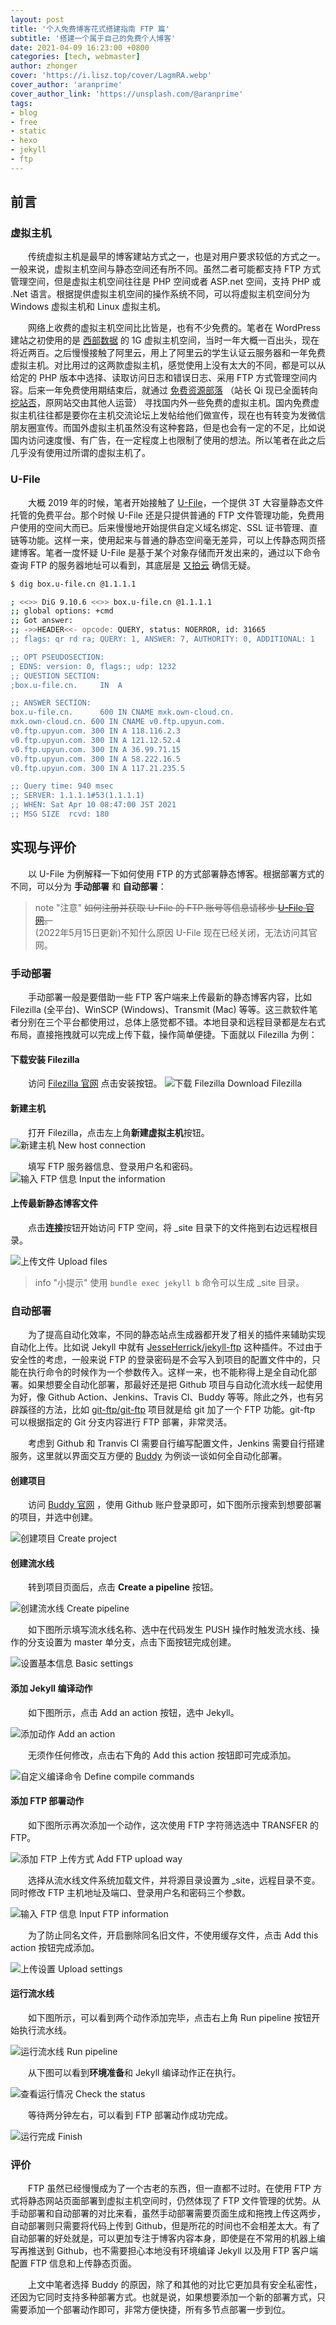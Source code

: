 ```yaml
---
layout: post
title: '个人免费博客花式搭建指南 FTP 篇'
subtitle: '搭建一个属于自己的免费个人博客'
date: 2021-04-09 16:23:00 +0800
categories: [tech, webmaster]
author: zhonger
cover: 'https://i.lisz.top/cover/LagmRA.webp'
cover_author: 'aranprime'
cover_author_link: 'https://unsplash.com/@aranprime'
tags: 
- blog
- free
- static
- hexo
- jekyll
- ftp
---
```


## 前言

### 虚拟主机

&emsp;&emsp;传统虚拟主机是最早的博客建站方式之一，也是对用户要求较低的方式之一。一般来说，虚拟主机空间与静态空间还有所不同。虽然二者可能都支持 FTP 方式管理空间，但是虚拟主机空间往往是 PHP 空间或者 ASP.net 空间，支持 PHP 或 .Net 语言。根据提供虚拟主机空间的操作系统不同，可以将虚拟主机空间分为 Windows 虚拟主机和 Linux 虚拟主机。

&emsp;&emsp;网络上收费的虚拟主机空间比比皆是，也有不少免费的。笔者在 WordPress 建站之初使用的是 [西部数据](https://west.cn) 的 1G 虚拟主机空间，当时一年大概一百出头，现在将近两百。之后慢慢接触了阿里云，用上了阿里云的学生认证云服务器和一年免费虚拟主机。对比用过的这两款虚拟主机，感觉使用上没有太大的不同，都是可以从给定的 PHP 版本中选择、读取访问日志和错误日志、采用 FTP 方式管理空间内容。后来一年免费使用期结束后，就通过 [免费资源部落](https://www.freehao123.com/) （站长 Qi 现已全面转向 [挖站否](https://wzfou.com)，原网站交由其他人运营） 寻找国内外一些免费的虚拟主机。国内免费虚拟主机往往都是要你在主机交流论坛上发帖给他们做宣传，现在也有转变为发微信朋友圈宣传。而国外虚拟主机虽然没有这种套路，但是也会有一定的不足，比如说国内访问速度慢、有广告，在一定程度上也限制了使用的想法。所以笔者在此之后几乎没有使用过所谓的虚拟主机了。

### U-File

&emsp;&emsp;大概 2019 年的时候，笔者开始接触了 [U-File](https://u-file.cn)，一个提供 3T 大容量静态文件托管的免费平台。那个时候 U-File 还是只提供普通的 FTP 文件管理功能，免费用户使用的空间大而已。后来慢慢地开始提供自定义域名绑定、SSL 证书管理、直链等功能。这样一来，使用起来与普通的静态空间毫无差异，可以上传静态网页搭建博客。笔者一度怀疑 U-File 是基于某个对象存储而开发出来的，通过以下命令查询 FTP 的服务器地址可以看到，其底层是 [又拍云](https://upyun.com) 确信无疑。

```bash
$ dig box.u-file.cn @1.1.1.1

; <<>> DiG 9.10.6 <<>> box.u-file.cn @1.1.1.1
;; global options: +cmd
;; Got answer:
;; ->>HEADER<<- opcode: QUERY, status: NOERROR, id: 31665
;; flags: qr rd ra; QUERY: 1, ANSWER: 7, AUTHORITY: 0, ADDITIONAL: 1

;; OPT PSEUDOSECTION:
; EDNS: version: 0, flags:; udp: 1232
;; QUESTION SECTION:
;box.u-file.cn.     IN  A

;; ANSWER SECTION:
box.u-file.cn.      600 IN CNAME mxk.own-cloud.cn.
mxk.own-cloud.cn. 600 IN CNAME v0.ftp.upyun.com.
v0.ftp.upyun.com. 300 IN A 118.116.2.3
v0.ftp.upyun.com. 300 IN A 121.12.52.4
v0.ftp.upyun.com. 300 IN A 36.99.71.15
v0.ftp.upyun.com. 300 IN A 58.222.16.5
v0.ftp.upyun.com. 300 IN A 117.21.235.5

;; Query time: 940 msec
;; SERVER: 1.1.1.1#53(1.1.1.1)
;; WHEN: Sat Apr 10 08:47:00 JST 2021
;; MSG SIZE  rcvd: 180
```

## 实现与评价

&emsp;&emsp;以 U-File 为例解释一下如何使用 FTP 的方式部署静态博客。根据部署方式的不同，可以分为 **手动部署** 和 **自动部署**：

> note "注意"
> ~~如何注册并获取 U-File 的 FTP 账号等信息请移步 [U-File 官网](https://u-file.cn)。~~  
> (2022年5月15日更新)不知什么原因 U-File 现在已经关闭，无法访问其官网。

### 手动部署

&emsp;&emsp;手动部署一般是要借助一些 FTP 客户端来上传最新的静态博客内容，比如 Filezilla (全平台)、WinSCP (Windows)、Transmit (Mac) 等等。这三款软件笔者分别在三个平台都使用过，总体上感觉都不错。本地目录和远程目录都是左右式布局，直接拖拽就可以完成上传下载，操作简单便捷。下面就以 Filezilla 为例：

#### 下载安装 Filezilla

&emsp;&emsp;访问 [Filezilla 官网](https://filezilla-project.org/) 点击安装按钮。
![下载 Filezilla Download Filezilla](https://i.lisz.top/blog/UDbqKm.webp)

#### 新建主机

&emsp;&emsp;打开 Filezilla，点击左上角**新建虚拟主机**按钮。
![新建主机 New host connection](https://i.lisz.top/blog/qPR1Lg.webp)

&emsp;&emsp;填写 FTP 服务器信息、登录用户名和密码。
![输入 FTP 信息 Input the information](https://i.lisz.top/blog/2IBv6o.webp)

#### 上传最新静态博客文件

&emsp;&emsp;点击**连接**按钮开始访问 FTP 空间，将 _site 目录下的文件拖到右边远程根目录。

![上传文件 Upload files](https://i.lisz.top/blog/1HDsxR.webp)

> info "小提示"
> 使用 `bundle exec jekyll b` 命令可以生成 _site 目录。

### 自动部署

&emsp;&emsp;为了提高自动化效率，不同的静态站点生成器都开发了相关的插件来辅助实现自动化上传。比如说 Jekyll 中就有 [JesseHerrick/jekyll-ftp](https://github.com/JesseHerrick/jekyll-ftp) 这种插件。不过由于安全性的考虑，一般来说 FTP 的登录密码是不会写入到项目的配置文件中的，只能在执行命令的时候作为一个参数传入。这样一来，也不能称得上是全自动化部署。如果想要全自动化部署，那最好还是把 Github 项目与自动化流水线一起使用为好，像 Github Action、Jenkins、Travis CI、Buddy 等等。除此之外，也有另辟蹊径的方法，比如 [git-ftp/git-ftp](https://github.com/git-ftp/git-ftp) 项目就是给 git 加了一个 FTP 功能。git-ftp 可以根据指定的 Git 分支内容进行 FTP 部署，非常灵活。

&emsp;&emsp;考虑到 Github 和 Tranvis CI 需要自行编写配置文件，Jenkins 需要自行搭建服务，这里就以界面交互方便的 [Buddy](https://buddy.works) 为例谈一谈如何全自动化部署。

#### 创建项目

&emsp;&emsp;访问 [Buddy 官网](https://buddy.works) ，使用 Github 账户登录即可，如下图所示搜索到想要部署的项目，并选中创建。

![创建项目 Create project](https://i.lisz.top/blog/zERtXj.webp)

#### 创建流水线

&emsp;&emsp;转到项目页面后，点击 **Create a pipeline** 按钮。

![创建流水线 Create pipeline](https://i.lisz.top/blog/yWlC0t.webp)

&emsp;&emsp;如下图所示填写流水线名称、选中在代码发生 PUSH 操作时触发流水线、操作的分支设置为 master 单分支，点击下面按钮完成创建。

![设置基本信息 Basic settings](https://i.lisz.top/blog/W8apKH.webp)

#### 添加 Jekyll 编译动作

&emsp;&emsp;如下图所示，点击 Add an action 按钮，选中 Jekyll。

![添加动作 Add an action](https://i.lisz.top/blog/V74aZS.webp)

&emsp;&emsp;无须作任何修改，点击右下角的 Add this action 按钮即可完成添加。

![自定义编译命令 Define compile commands](https://i.lisz.top/blog/CFZBt5.webp)

#### 添加 FTP 部署动作

&emsp;&emsp;如下图所示再次添加一个动作，这次使用 FTP 字符筛选选中 TRANSFER 的 FTP。

![添加 FTP 上传方式 Add FTP upload way](https://i.lisz.top/blog/B1HEq5.webp)

&emsp;&emsp;选择从流水线文件系统加载文件，并将源目录设置为 _site，远程目录不变。同时修改 FTP 主机地址及端口、登录用户名和密码三个参数。

![输入 FTP 信息 Input FTP information](https://i.lisz.top/blog/bFdlex.webp)

&emsp;&emsp;为了防止同名文件，开启删除同名旧文件，不使用缓存文件，点击 Add this action 按钮完成添加。

![上传设置 Upload settings](https://i.lisz.top/blog/4Dmc3R.webp)

#### 运行流水线

&emsp;&emsp;如下图所示，可以看到两个动作添加完毕，点击右上角 Run pipeline 按钮开始执行流水线。

![运行流水线 Run pipeline](https://i.lisz.top/blog/5kte8s.webp)

&emsp;&emsp;从下图可以看到**环境准备**和 Jekyll 编译动作正在执行。

![查看运行情况 Check the status](https://i.lisz.top/blog/5aKADO.webp)

&emsp;&emsp;等待两分钟左右，可以看到 FTP 部署动作成功完成。

![运行完成 Finish](https://i.lisz.top/blog/R7XsVH.webp)

### 评价

&emsp;&emsp;FTP 虽然已经慢慢成为了一个古老的东西，但一直都不过时。在使用 FTP 方式将静态网站页面部署到虚拟主机空间时，仍然体现了 FTP 文件管理的优势。从手动部署和自动部署的对比来看，虽然手动部署需要页面生成和拖拽上传这两步，自动部署则只需要将代码上传到 Github，但是所花的时间也不会相差太大。有了自动部署的好处就是，可以更加专注于博客内容本身，即使是在不常用的机器上编写再推送到 Github，也不需要担心本地没有环境编译 Jekyll 以及用 FTP 客户端配置 FTP 信息和上传静态页面。

&emsp;&emsp;上文中笔者选择 Buddy 的原因，除了和其他的对比它更加具有安全私密性，还因为它同时支持多种部署方式。也就是说，如果想要添加一个新的部署方式，只需要添加一个部署动作即可，非常方便快捷，所有多节点部署一步到位。
